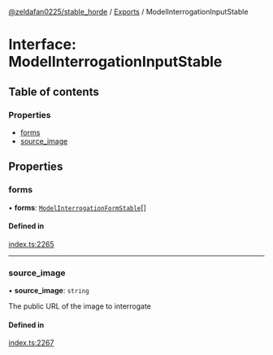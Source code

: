 [@zeldafan0225/stable_horde](../README.md) / [Exports](../modules.md) / ModelInterrogationInputStable

# Interface: ModelInterrogationInputStable

## Table of contents

### Properties

- [forms](ModelInterrogationInputStable.md#forms)
- [source\_image](ModelInterrogationInputStable.md#source_image)

## Properties

### forms

• **forms**: [`ModelInterrogationFormStable`](ModelInterrogationFormStable.md)[]

#### Defined in

[index.ts:2265](https://github.com/ZeldaFan0225/stable_horde/blob/da4b9dc/index.ts#L2265)

___

### source\_image

• **source\_image**: `string`

The public URL of the image to interrogate

#### Defined in

[index.ts:2267](https://github.com/ZeldaFan0225/stable_horde/blob/da4b9dc/index.ts#L2267)
